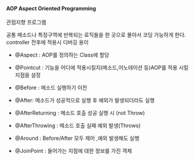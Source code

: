 #### AOP Aspect Oriented Programming
관점지향 프로그램

공통 메소드나 특정구역에 반복되는 로직들을 한 곳으로 몰아서 코딩 가능하게 한다.
controller 전후에 적용시 디버깅 용이

- @Aspect  : AOP를 정의하는 Class에 할당
- @Pointcut :  기능을 어디에 적용시킬지(메소드,어노테이션 등)AOP를 적용 시킬 지점을 설정
- @Before  : 메소드 실행하기 이전
- @After: 메소드가 성공적으로 실행 후 예외가 발생되더라도 실행
- @AfterReturning :  메소드 호출 성공 실행 시 (not Throw)
- @AfterThrowing :  메소드 호출 실패 예외 발생(Throws)
- @Around : Before/After 모두 제어 ,예외 발생해도 실행


- @JoinPoint : 들어가는 지점에 대한 정보를 가진 객체
